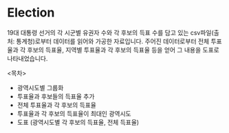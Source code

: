 # Election

19대 대통령 선거의 각 시군별 유권자 수와 각 후보의 득표 수를 담고 있는 csv파일(출처: 통계청)로부터 데이터를 읽어와 가공한 자료입니다.
주어진 데이터로부터 전체 투표율과 각 후보의 득표율, 지역별 투표율과 각 후보의 득표율 등을 얻어 그 내용을 도표로 나타내었습니다.

<목차>
- 광역시도별 그룹화
- 투표율과 후보들의 득표율 추가
- 전체 투표율과 각 후보의 득표율
- 투표율과 각 후보의 득표율이 최대인 광역시도
- 도표 (광역시도별 각 후보의 득표율, 전체 득표율)
